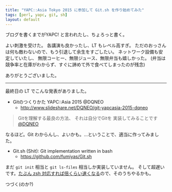 ```yaml
---
title: "YAPC::Asia Tokyo 2015 に参加して Git.sh を作り始めてみた"
tags: [perl, yapc, git, sh]
layout: default
---
```


ブログを書くまでがYAPC! と言われたし、ちょろっと書く。

よい刺激を受けた。
各講演も良かったし、LT もレベル高すぎ。
ただのおっさんは何も敵わないので、もう引退して余生をすごしたい。
ネットワーク設備も安定していたし、
無限コーヒー、無限ジュース、無限弁当も嬉しかった。
(弁当は競争率と在庫がわからず、すぐに諦めて外で食べてしまったのが残念)

ありがとうございました。

* * *

最終日の LT でこんな発表がありました。

  * Gitのつくりかた YAPC::Asia 2015 @DQNEO
    * <http://www.slideshare.net/DQNEO/git-yapcasia-2015-dqneo>

> Gitを理解する最良の方法、 それは自分でGitを 実装してみることです
> [@DQNEO](https://twitter.com/DQNEO)

なるほど。Git わからんし、よいかも。…ということで、適当に作ってみました。

  * Git.sh (Shit): Git implementation written in bash
    * <https://github.com/fumiyas/Git.sh>

まだ `git init` 相当と `git ls-files` 相当しか実装していません。
そして超遅いです。[たぶん zsh 対応すれば倍くらい速くなる](/2013/12/01/benchmark.sh-advent-calendar.html)ので、そのうちやるかも。

つづく(のか?)

